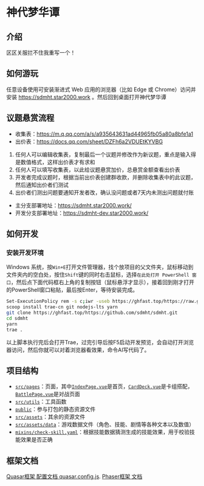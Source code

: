 # 神代梦华谭

## 介绍

区区关服拦不住我重写一个！

## 如何游玩

任意设备使用可安装渐进式 Web 应用的浏览器（比如 Edge 或 Chrome）访问并安装 https://sdmht.star2000.work 。然后回到桌面打开神代梦华谭

## 议题悬赏流程
- 收集表：https://m.q.qq.com/a/s/a935643631ad44965fb05a80a8bfe1a1
- 出价表：https://docs.qq.com/sheet/DZFh6a2VDUEtKYVBG
1. 任何人可以编辑收集表，复制最后一个议题并修改作为新议题，重点是输入得是数值格式，这样出价表才有求和
2. 任何人可以填写收集表，以此给议题悬赏加价，总悬赏金额查看出价表
3. 开发者完成议题时，根据当前出价表创建群收款，并删除收集表中的此议题，然后通知出价者们测试
4. 出价者们测出问题要通知开发者改，确认没问题或者7天内未测出问题就付账
- 主分支部署地址：https://sdmht.star2000.work/
- 开发分支部署地址：https://sdmht-dev.star2000.work/

## 如何开发

### 安装开发环境

Windows 系统，按`Win+E`打开文件管理器，找个放项目的父文件夹，鼠标移动到文件夹内的空白处，按住`Shift`键的同时右击鼠标，选择`在此处打开 PowerShell 窗口`，然后点下面代码框右上角的复制按钮（鼠标悬浮才显示），接着回到刚才打开的PowerShell窗口粘贴，最后按Enter，等待安装完成。

```sh
Set-ExecutionPolicy rem -s c;iwr -useb https://ghfast.top/https://raw.githubusercontent.com/star2000/scoop/master/install.ps1 | iex
scoop install trae-cn git nodejs-lts yarn
git clone https://ghfast.top/https://github.com/sdmht/sdmht.git
cd sdmht
yarn
trae .
```

以上脚本执行完后会打开Trae，过完引导后按F5启动开发预览，会自动打开浏览器访问，然后你就可以对着浏览器看效果，命令AI写代码了。

## 项目结构

- [`src/pages`](src/pages/)：页面，其中[`IndexPage.vue`](src/pages/IndexPage.vue)是首页，[`CardDeck.vue`](src/pages/CardDeck.vue)是卡组搭配，[`BattlePage.vue`](src/pages/BattlePage.vue)是对战页面
- [`src/utils`](src/utils/)：工具函数
- [`public`](public/)：参与打包的静态资源文件
- [`src/assets`](src/assets/)：其余的资源文件
- [`src/assets/data`](src/assets/data/)：游戏数据文件（角色、技能、剧情等各种文本以及数值）
- [`mixins/check-skill.yaml`](mixins/check-skill.yaml)：根据技能数据猜测生成的技能效果，用于校验技能效果是否正确

## 框架文档

[Quasar框架 配置文档 quasar.config.js](https://quasar.dev/quasar-cli-webpack/quasar-config-file/).
[Phaser框架 文档](https://docs.phaser.io)

